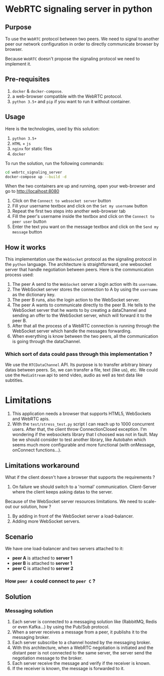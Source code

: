 # WebRTC signaling server in python
## <b>Purpose</b>
To use the `WebRTC` protocol between two peers. We need to signal to another peer our network configuration in order to directly communicate browser by browser.

Because `WebRTC` doesn't propose the signaling protocol we need to implement it. 


## <b>Pre-requisites</b>
1. `docker` & `docker-compose`.
2. a web-browser compatible with the WebRTC protocol.
3. `python 3.5+` and `pip` if you want to run it without container.

## <b>Usage</b>
Here is the technologies, used by this solution:
1. `python 3.5+`
2. `HTML` + `js`
3. `nginx` for static files
4. `docker`

To run the solution, run the following commands:
```bash
cd webrtc_signaling_server
docker-compose up --build -d
```
When the two containers are up and running, open your web-browser and go to [http://localhost:8080](http://localhost:8080)

1. Click on the `Connect to websocket server` button
2. Fill your username textbox and click on the `Set my username` button
3. Repeat the first two steps into another web-browser tab
3. Fill the peer's username inside the textbox and click on the `Connect to peer user` button
4. Enter the text you want on the message textbox and click on the `Send my message` button



## <b>How it works</b>
This implementation use the `WebSocket` protocol as the signaling protocol in the `python` language. The architecture is straightforward, one websocket server that handle negotiation between peers.
Here is the communication process used:

1. The peer A send to the `WebSocket` server a login action with its `username`.
2. The WebSocket server stores the connection to A by using the `username` as the dictionary key.
3. The peer B runs, also the login action to the WebSocket server.
4. The peer A wants to communicate directly to the peer B. He tells to the WebSocket server that he wants to by creating a dataChannel and sending an offer to the WebSocket server, which will forward it to the peer B.
5. After that all the process of a WebRTC connection is running through the WebSocket server which handle the messages forwarding.
6. When everything is know between the two peers, all the communication is going through the dataChannel.


### <b>Which sort of data could pass through this implementation ?</b>
We use the `RTCDataChannel` API. Its purpose is to transfer arbitrary binary datas between peers. So, we can transfer a file, text (like us), etc.
We could use the `MediaStream` api to send video, audio as well as text data like subtitles.


# Limitations
1. This application needs a browser that supports HTML5, WebSockets and WebRTC apis.
2. With the `test/stress_test.py` script I can reach up to 1000 concurrent users. After that, the client throw ConnectionClosed exception. I'm wondering if the websockets library that I choosed was not in fault. May be we should consider to test another library, like Autobahn which seems much more configurable and more functional (with onMessage, onConnect functions...).

## <b>Limitations workaround</b>
What if the client doesn't have a browser that supports the requirements ?
1. On failure we should switch to a 'normal' communication. Client-Server where the client keeps asking datas to the server.

Because of the  WebSocket server resources limitations. We need to scale-out our solution, how ?
1. By adding in front of the WebSocket server a load-balancer.
2. Adding more WebSocket servers.


## <b>Scenario</b>
We have one load-balancer and two servers attached to it:
* __peer A__ is attached to __server 1__
* __peer B__ is attached to __server 1__
* __peer C__ is attached to __server 2__

__<h3>How `peer A` could connect to `peer C` ?</h3>__

## <b>Solution</b>
### <b>Messaging solution</b>
1. Each server is connected to a messaging solution like (RabbitMQ, Redis or even Kafka...) by using the Pub/Sub protocol.
2. When a server receives a message from a peer, it publishs it to the messaging broker.
3. Each server subscribe to a channel hosted by the messaging broker.
4. With this architecture, when a WebRTC negotiation is initiated and the distant peer is not connected to the same server, the server send the negotiation message to the broker.
5. Each server receive the message and verify if the receiver is known.
6. If the receiver is known, the message is forwarded to it.




[1]: https://developer.mozilla.org/en/docs/Web/API/RTCDataChannel
